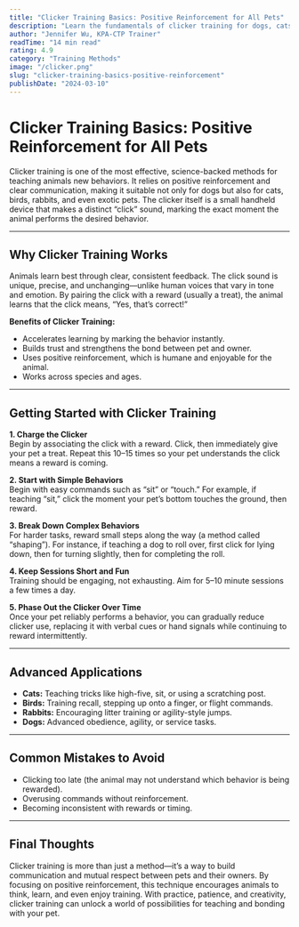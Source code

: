 ```yaml
---
title: "Clicker Training Basics: Positive Reinforcement for All Pets"
description: "Learn the fundamentals of clicker training for dogs, cats, birds, and small animals"
author: "Jennifer Wu, KPA-CTP Trainer"
readTime: "14 min read"
rating: 4.9
category: "Training Methods"
image: "/clicker.png"
slug: "clicker-training-basics-positive-reinforcement"
publishDate: "2024-03-10"
---
```


# Clicker Training Basics: Positive Reinforcement for All Pets

Clicker training is one of the most effective, science-backed methods for teaching animals new behaviors. It relies on positive reinforcement and clear communication, making it suitable not only for dogs but also for cats, birds, rabbits, and even exotic pets. The clicker itself is a small handheld device that makes a distinct “click” sound, marking the exact moment the animal performs the desired behavior.

---

## Why Clicker Training Works

Animals learn best through clear, consistent feedback. The click sound is unique, precise, and unchanging—unlike human voices that vary in tone and emotion. By pairing the click with a reward (usually a treat), the animal learns that the click means, “Yes, that’s correct!”

**Benefits of Clicker Training:**

- Accelerates learning by marking the behavior instantly.
- Builds trust and strengthens the bond between pet and owner.
- Uses positive reinforcement, which is humane and enjoyable for the animal.
- Works across species and ages.

---

## Getting Started with Clicker Training

**1. Charge the Clicker**  
Begin by associating the click with a reward. Click, then immediately give your pet a treat. Repeat this 10–15 times so your pet understands the click means a reward is coming.

**2. Start with Simple Behaviors**  
Begin with easy commands such as “sit” or “touch.” For example, if teaching “sit,” click the moment your pet’s bottom touches the ground, then reward.

**3. Break Down Complex Behaviors**  
For harder tasks, reward small steps along the way (a method called “shaping”). For instance, if teaching a dog to roll over, first click for lying down, then for turning slightly, then for completing the roll.

**4. Keep Sessions Short and Fun**  
Training should be engaging, not exhausting. Aim for 5–10 minute sessions a few times a day.

**5. Phase Out the Clicker Over Time**  
Once your pet reliably performs a behavior, you can gradually reduce clicker use, replacing it with verbal cues or hand signals while continuing to reward intermittently.

---

## Advanced Applications

- **Cats:** Teaching tricks like high-five, sit, or using a scratching post.  
- **Birds:** Training recall, stepping up onto a finger, or flight commands.  
- **Rabbits:** Encouraging litter training or agility-style jumps.  
- **Dogs:** Advanced obedience, agility, or service tasks.

---

## Common Mistakes to Avoid

- Clicking too late (the animal may not understand which behavior is being rewarded).  
- Overusing commands without reinforcement.  
- Becoming inconsistent with rewards or timing.

---

## Final Thoughts

Clicker training is more than just a method—it’s a way to build communication and mutual respect between pets and their owners. By focusing on positive reinforcement, this technique encourages animals to think, learn, and even enjoy training. With practice, patience, and creativity, clicker training can unlock a world of possibilities for teaching and bonding with your pet.
